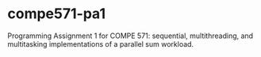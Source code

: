 # compe571-pa1
Programming Assignment 1 for COMPE 571: sequential, multithreading, and multitasking implementations of a parallel sum workload.
